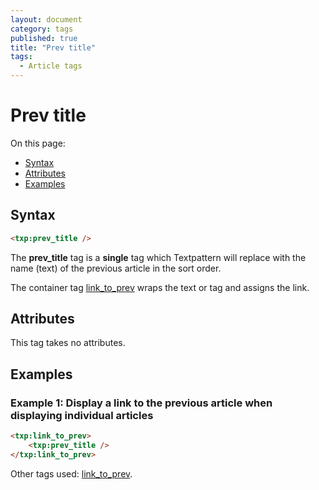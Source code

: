 ```yaml
---
layout: document
category: tags
published: true
title: "Prev title"
tags:
  - Article tags
---
```


# Prev title

On this page:

* [Syntax](#user-content-syntax)
* [Attributes](#user-content-attributes)
* [Examples](#user-content-examples)

## Syntax

```html
<txp:prev_title />
```

The **prev_title** tag is a __single__ tag which Textpattern will replace with the name (text) of the previous article in the sort order.

The container tag [link_to_prev](link-to-prev) wraps the text or tag and assigns the link.

## Attributes

This tag takes no attributes.

## Examples

### Example 1: Display a link to the previous article when displaying individual articles

```html
<txp:link_to_prev>
    <txp:prev_title />
</txp:link_to_prev>
```

Other tags used: [link_to_prev](link-to-prev).
